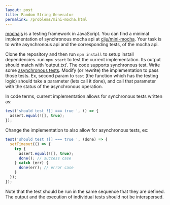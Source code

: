 ```yaml
---
layout: post
title: Random String Generator
permalink: /problems/mini-mocha.html
---
```



[mochajs](http://mochajs.org/) is a testing framework in JavaScript. You can find a minimal implementation of synchronous mocha api at [ciju/mini-mocha](https://github.com/ciju/mini-mocha). Your task is to write asynchronous api and the corresponding tests, of the mocha api.

Clone the repository and then run `npm install` to setup install dependencies. run `npm start` to test the current implementation. Its output should match with ‘output.txt’. The code supports synchronous test. Write some [asynchronous tests](http://mochajs.org/#asynchronous-code). Modify (or rewrite) the implementation to pass those tests. Ex, second param to `test` (the function which has the testing logic) should take a parameter (lets call it done), and call that parameter with the status of the asynchronous operation.

In code terms, current implementation allows for synchronous tests written as:

```javascript
test('should test ![] === true ', () => {
  assert.equal(![], true);
});
```

Change the implementation to also allow for asynchronous tests, ex:

```javascript
test('should test ![] === true ', (done) => {
  setTimeout(() => {
    try {
      assert.equal(![], true);
      done(); // success case
    } catch (err) {
      done(err); // error case
    }
  });
});
```

Note that the test should be run in the same sequence that they are defined. The output and the execution of individual tests should not be interspersed.
<br>
<br>
